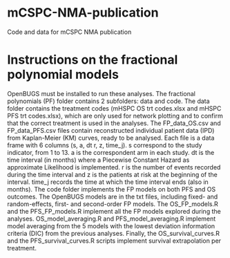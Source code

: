 # mCSPC-NMA-publication
Code and data for mCSPC NMA publication


# Instructions on the fractional polynomial models
OpenBUGS must be installed to run these analyses.
The fractional polynomials (PF) folder contains 2 subfolders: data and code.
The data folder contains the treatment codes (mHSPC OS trt codes.xlsx and mHSPC PFS trt codes.xlsx), which are only used for network plotting and to confirm that the correct treatment is used in the analyses. 
The FP_data_OS.csv and FP_data_PFS.csv files contain reconstructed individual patient data (IPD) from Kaplan-Meier (KM) curves, ready to be analysed. Each file is a data frame with 6 columns (s, a, dt r, z, time_j). s correspond to the study indicator, from 1 to 13. a is the correspondent arm in each study. dt is the time interval (in months) where a Piecewise Constant Hazard as approximate Likelihood is implemented. r is the number of events recorded during the time interval and z is the patients at risk at the beginning of the interval. time_j records the time at which the time interval ends (also in months).
The code folder implements the FP models on both PFS and OS outcomes. The OpenBUGS models are in the txt files, including fixed- and random-effects, first- and second-order FP models. 
The OS_FP_models.R and the PFS_FP_models.R implement all the FP models explored during the analyses. OS_model_averaging.R and PFS_model_averaging.R implement model averaging from the 5 models with the lowest deviation information criteria (DIC) from the previous analyses. Finally, the OS_survival_curves.R and the PFS_survival_curves.R scripts implement survival extrapolation per treatment.